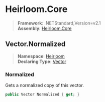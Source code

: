# Heirloom.Core

> **Framework**: .NETStandard,Version=v2.1  
> **Assembly**: [Heirloom.Core][0]  

## Vector.Normalized

> **Namespace**: [Heirloom][0]  
> **Declaring Type**: [Vector][1]  

### Normalized

Gets a normalized copy of this vector.

```cs
public Vector Normalized { get; }
```

[0]: ../../../Heirloom.Core.md
[1]: ../Vector.md
